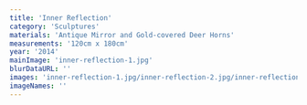 ```yaml
---
title: 'Inner Reflection'
category: 'Sculptures'
materials: 'Antique Mirror and Gold-covered Deer Horns'
measurements: '120cm x 180cm'
year: '2014'
mainImage: 'inner-reflection-1.jpg'
blurDataURL: ''
images: 'inner-reflection-1.jpg/inner-reflection-2.jpg/inner-reflection-3.jpg'
imageNames: ''
---
```



